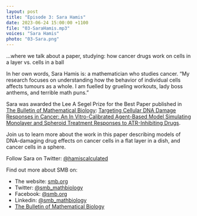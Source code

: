 ```yaml
---
layout: post
title: "Episode 3: Sara Hamis"
date: 2023-06-24 15:00:00 +1100
file: "03-SaraHamis.mp3"
voices: "Sara Hamis"
photo: "03-Sara.png"
---
```


…where we talk about a paper, studying: how cancer drugs work on cells in a layer vs. cells in a ball

In her own words, Sara Hamis is:
a mathematician who studies cancer. 
“My research focuses on understanding how the behavior of individual cells affects tumours as a whole. I am fuelled by grueling workouts, lady boss anthems, and terrible math puns.”

Sara was awarded the Lee A Segel Prize for the Best Paper published in [The Bulletin of Mathematical Biology](https://www.springer.com/journal/11538):
[Targeting Cellular DNA Damage Responses in Cancer: An In Vitro-Calibrated Agent-Based Model Simulating Monolayer and Spheroid Treatment Responses to ATR-Inhibiting Drugs](https://link.springer.com/article/10.1007/s11538-021-00935-y).

Join us to learn more about the work in this paper describing models of DNA-damaging drug effects on cancer cells in a flat layer in a dish, and cancer cells in a sphere.

Follow Sara on Twitter: [@hamiscalculated](http://twitter.com/hamiscalculated)

Find out more about SMB on:
- The website: [smb.org](https://www.smb.org/)
- Twitter: [@smb_mathbiology](https://twitter.com/smb_mathbiology)
- Facebook: [@smb.org](https://www.facebook.com/smb.org/)
- Linkedin: [@smb_mathbiology](http://www.linkedin.com/company/smb-mathbiology/)
- [The Bulletin of Mathematical Biology](https://www.springer.com/journal/11538)
